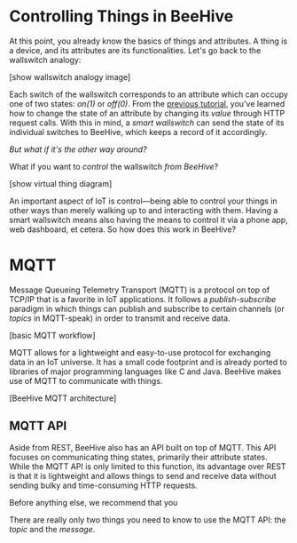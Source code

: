 # Controlling Things in BeeHive

At this point, you already know the basics of things and attributes. A thing is a device, and its attributes are its functionalities. Let's go back to the wallswitch analogy:

[show wallswitch analogy image]

Each switch of the wallswitch corresponds to an attribute which can occupy one of two states: *on(1)* or *off(0)*. From the [previous tutorial](), you've learned how to change the state of an attribute by changing its *value* through HTTP request calls. With this in mind, a *smart wallswitch* can send the state of its individual switches to BeeHive, which keeps a record of it accordingly.

*But what if it's the other way around?*

What if you want to *control* the wallswitch *from BeeHive*?

[show virtual thing diagram]

An important aspect of IoT is control—being able to control your things in other ways than merely walking up to and interacting with them. Having a smart wallswitch means also having the means to control it via a phone app, web dashboard, et cetera. So how does this work in BeeHive?

# MQTT

Message Queueing Telemetry Transport (MQTT) is a protocol on top of TCP/IP that is a favorite in IoT applications. It follows a *publish-subscribe* paradigm in which things can publish and subscribe to certain channels (or *topics* in MQTT-speak) in order to transmit and receive data.

[basic MQTT workflow]

MQTT allows for a lightweight and easy-to-use protocol for exchanging data in an IoT universe. It has a small code footprint and is already ported to libraries of major programming languages like C and Java. BeeHive makes use of MQTT to communicate with things.

[BeeHive MQTT architecture]

## MQTT API

Aside from REST, BeeHive also has an API built on top of MQTT. This API focuses on communicating thing states, primarily their attribute states. While the MQTT API is only limited to this function, its advantage over REST is that it is lightweight and allows things to send and receive data without sending bulky and time-consuming HTTP requests.

Before anything else, we recommend that you 

There are really only two things you need to know to use the MQTT API: the *topic* and the *message*.

